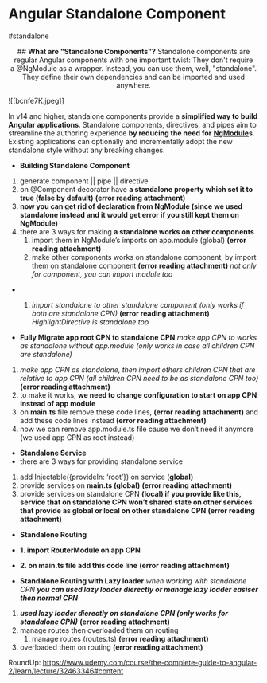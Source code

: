 # Angular Standalone Component
#standalone


<p style="text-align:center;margin:0">## <b>What are "Standalone Components"?</b>
Standalone components are regular Angular components with one important twist: They don't require a @NgModule as a wrapper.
Instead, you can use them, well, "standalone". They define their own dependencies and can be imported and used anywhere.
</p>


![[bcnfe7K.jpeg]]

 
In v14 and higher, standalone components provide a **simplified way to build Angular applications**. Standalone components, directives, and pipes aim to streamline the authoring experience **by reducing the need for** <a href="https://angular.io/api/core/NgModule" rel="noopener" class="external-link" target="_blank" style="color:#e4afaff;"><b>NgModule</b></a>**s**. Existing applications can optionally and incrementally adopt the new standalone style without any breaking changes.


- **Building Standalone Component**
1. generate component || pipe || directive
2. on @Component decorator have **a standalone property which set it to true (false by default)**
 **(error reading attachment)**
3. **now you can get rid of declaration from NgModule (since we used standalone instead and it would get error if you still kept them on NgModule)**
4. there are 3 ways for making **a standalone works on other components**
	1. import them in NgModule’s imports on app.module (global)
 **(error reading attachment)**
	2. make other components works on standalone component, by import them on standalone component
 **(error reading attachment)**
*not only for component, you can import module too*

- &nbsp;
	1. *import standalone to other standalone component (only works if both are standalone CPN)*
 **(error reading attachment)**
*HighlightDirective is standalone too*

- **Fully Migrate app root CPN to standalone CPN**
*make app CPN to works as standalone without app.module (only works in case all children CPN are standalone)*
1. *make app CPN as standalone, then import others children CPN that are relative to app CPN (all children CPN need to be as standalone CPN too)*
 **(error reading attachment)**
2. to make it works, **we need to change configuration to start on app CPN instead of app module** 
3. on **main.ts** file remove these code lines,
 **(error reading attachment)**
and add these code lines instead
 **(error reading attachment)**
1. now we can remove app.module.ts file cause we don’t need it anymore (we used app CPN as root instead)

- **Standalone Service** 
- there are 3 ways for providing standalone service
1. add Injectable({provideIn: ‘root’}) on service (**global)**
2. provide services on **main.ts (global)**
 **(error reading attachment)**
3. provide services on standalone CPN **(local) **if you provide like this, service that on standalone CPN won’t shared state on other services that provide as global or local on other standalone CPN****
 **(error reading attachment)**

- **Standalone Routing**
- **1. import RouterModule on app CPN**
- **2. on main.ts file add this code line**
 **(error reading attachment)**

- **Standalone Routing with Lazy loader**
*when working with standalone CPN* ***you can used lazy loader dierectly or manage lazy loader easiser then normal CPN*** 
1. ***used lazy loader dierectly on standalone CPN (only works for standalone CPN)***
 **(error reading attachment)**
2. manage routes then overloaded them on routing
	1. manage routes (routes.ts)
 **(error reading attachment)**
1. overloaded them on routing
 **(error reading attachment)**

RoundUp: https://www.udemy.com/course/the-complete-guide-to-angular-2/learn/lecture/32463346#content
